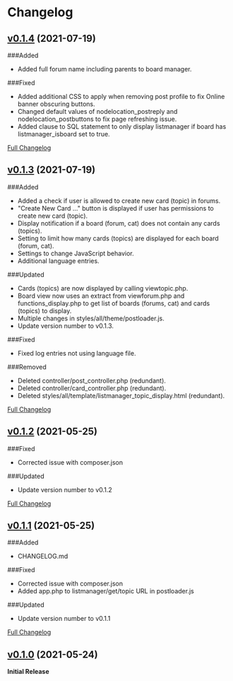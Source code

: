# Changelog

## [v0.1.4](https://github.com/adrianb11/phpbb_listmanager/tree/v0.1.4) (2021-07-19)

###Added
- Added full forum name including parents to board manager.

###Fixed
- Added additional CSS to apply when removing post profile to fix Online banner obscuring buttons.
- Changed default values of nodelocation_postreply and nodelocation_postbuttons to fix page refreshing issue. 
- Added clause to SQL statement to only display listmanager if board has listmanager_isboard set to true.

[Full Changelog](https://github.com/adrianb11/phpbb_listmanager/compare/v0.1.3...v0.1.4)

## [v0.1.3](https://github.com/adrianb11/phpbb_listmanager/tree/v0.1.3) (2021-07-19)

###Added
- Added a check if user is allowed to create new card (topic) in forums.
- "Create New Card ..." button is displayed if user has permissions to create new card (topic).
- Display notification if a board (forum, cat) does not contain any cards (topics).
- Setting to limit how many cards (topics) are displayed for each board (forum, cat).
- Settings to change JavaScript behavior.
- Additional language entries.

###Updated
- Cards (topics) are now displayed by calling viewtopic.php.
- Board view now uses an extract from viewforum.php and functions_display.php to get list of boards (forums, cat) and cards (topics) to display.
- Multiple changes in styles/all/theme/postloader.js.
- Update version number to v0.1.3.

###Fixed
- Fixed log entries not using language file.

###Removed
- Deleted controller/post_controller.php (redundant).
- Deleted controller/card_controller.php (redundant).
- Deleted styles/all/template/listmanager_topic_display.html (redundant).

[Full Changelog](https://github.com/adrianb11/phpbb_listmanager/compare/v0.1.2...v0.1.3)

## [v0.1.2](https://github.com/adrianb11/phpbb_listmanager/tree/v0.1.2) (2021-05-25)

###Fixed
- Corrected issue with composer.json

###Updated
- Update version number to v0.1.2

[Full Changelog](https://github.com/adrianb11/phpbb_listmanager/compare/v0.1.1...v0.1.2)

## [v0.1.1](https://github.com/adrianb11/phpbb_listmanager/tree/v0.1.1) (2021-05-25)
###Added
- CHANGELOG.md

###Fixed
- Corrected issue with composer.json
- Added app.php to listmanager/get/topic URL in postloader.js

###Updated
- Update version number to v0.1.1

[Full Changelog](https://github.com/adrianb11/phpbb_listmanager/compare/v0.1.0...v0.1.1)


## [v0.1.0](https://github.com/adrianb11/phpbb_listmanager/tree/v0.1.0) (2021-05-24)

**Initial Release**
